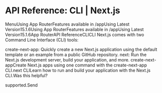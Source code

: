 # API Reference: CLI | Next.js

<p>MenuUsing App RouterFeatures available in /appUsing Latest Version15.1.6Using App RouterFeatures available in /appUsing Latest Version15.1.6App RouterAPI ReferenceCLICLI
Next.js comes with two Command Line Interface (CLI) tools:</p>
<p>create-next-app: Quickly create a new Next.js application using the default template or an example from a public GitHub repository.
next: Run the Next.js development server, build your application, and more.
create-next-appCreate Next.js apps using one command with the create-next-app CLI.next CLILearn how to run and build your application with the Next.js CLI.Was this helpful?</p>
<p>supported.Send</p>
